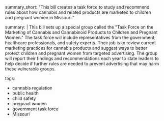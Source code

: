summary_short: "This bill creates a task force to study and recommend rules about how cannabis and related products are marketed to children and pregnant women in Missouri."

summary: |
  This bill sets up a special group called the "Task Force on the Marketing of Cannabis and Cannabinoid Products to Children and Pregnant Women." The task force will include representatives from the government, healthcare professionals, and safety experts. Their job is to review current marketing practices for cannabis products and suggest ways to better protect children and pregnant women from targeted advertising. The group will report their findings and recommendations each year to state leaders to help decide if further rules are needed to prevent advertising that may harm these vulnerable groups.

tags:
  - cannabis regulation
  - public health
  - child safety
  - pregnant women
  - government task force
  - Missouri
